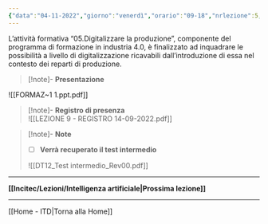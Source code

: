 ```yaml
---
{"data":"04-11-2022","giorno":"venerdì","orario":"09-18","nrlezione":5,"luogo":"incitec","tags":"notdone","dg-publish":true,"permalink":"/incitec/lezioni/digitalizzare-la-produzione/","dgPassFrontmatter":true}
---
```


L’attività formativa “05.Digitalizzare la produzione”, componente del programma di formazione in industria 4.0, è finalizzato ad inquadrare le possibilità a livello di digitalizzazione ricavabili dall’introduzione di essa nel contesto dei reparti di produzione.

> [!note]- **Presentazione**   
>
![[FORMAZ~1 1.ppt.pdf]]

> [!note]- **Registro di presenza**  
> ![[LEZIONE 9 - REGISTRO 14-09-2022.pdf]]

> [!note]- **Note**
> 
>
> - [ ] **Verrà recuperato il test intermedio**
> 
> ![[DT12_Test intermedio_Rev00.pdf]]

---

**[[Incitec/Lezioni/Intelligenza artificiale\|Prossima lezione]]**

---

[[Home - ITD\|Torna alla Home]]